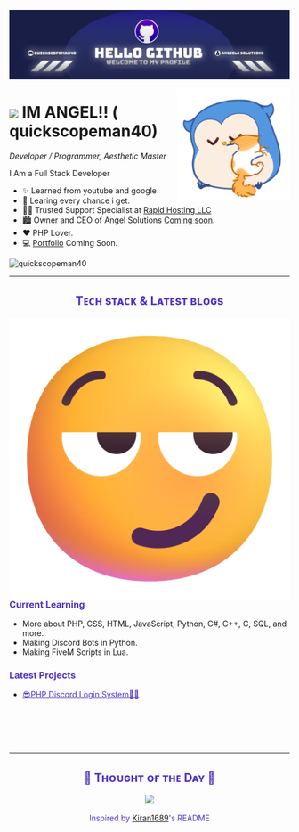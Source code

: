 <!--Banner-->
![quickscopeman40 Banner Image](./banner.png)

<!--Night Owl image-->
<div>
  <img align="right" width="40%" src="./owl.gif">
</div>

<!--Header Name-->
# <img src="https://static.vecteezy.com/system/resources/previews/020/522/258/non_2x/cool-face-with-pixel-glasses-emoji-free-png.png" width="30"/> IM ANGEL!! ( quickscopeman40) 
*Developer / Programmer, Aesthetic Master*
<br /> 

<!--Start Intro-->               
<p align="left">I Am a Full Stack Developer  </p>

- ✨ Learned from youtube and google
- 🌱 Learing every chance i get.
- 💁‍♂️ Trusted Support Specialist at [Rapid Hosting LLC](https://rapidhosting.cloud)
- 🏙 Owner and CEO of Angel Solutions [Coming soon](https://).
- ❤ PHP Lover.
- 💻 [Portfolio]() Coming Soon.
<!--End Intro-->

<!--Profile Count Badge-->
<p align="left">
  <img src="https://komarev.com/ghpvc/?username=quickscopeman40&label=Profile%20views&color=5032c7&style=for-the-badge&logo=star" alt="quickscopeman40" style="padding-right:20px;" />
</p>

---


<!--Languages and Tools Section-->       
<h2 align="center" style="color: #5032c7;">Tᴇᴄʜ sᴛᴀᴄᴋ & Lᴀᴛᴇsᴛ ʙʟᴏɢs</h2> 
<picture>
  <source media="(prefers-color-scheme: dark)" srcset="./emoji.png">
  <source media="(prefers-color-scheme: light)" srcset="./emoji.png">
  <img align="left" alt="GIF description" src="./emoji.png">
</picture>
<br />

<h3 align="left" style="color: #5032c7;">Current Learning</h3>
<ul align="left">
  <li>More about PHP, CSS, HTML, JavaScript, Python, C#, C++, C, SQL, and more.</li>
  <li>Making Discord Bots in Python.</li>
  <li>Making FiveM Scripts in Lua.</li>
</ul>
  
<h3 align="left" style="color: #5032c7;">Latest Projects</h3>
<ul align="left">
  <li><a href="https://comingsoon.com" style="color: #5032c7;">😎PHP Discord Login System🧑‍💻</a></li>
</ul>
<br />
<br />
<br />
<br />



<!--Github stats Table--> 

---

<!--Dynamic Quote card updates everyday at 12 PM--> 
<h2 align="center" style="color: #5032c7;">🌟 Tʜᴏᴜɢʜᴛ ᴏғ ᴛʜᴇ Dᴀʏ 🌟</h2>







<!--STARTS_HERE_QUOTE_CARD-->
<p align="center">
    <img src="https://readme-daily-quotes.vercel.app/api?author=Miguel%20de%20Cervantes&quote=To%20be%20prepared%20is%20half%20the%20victory.%20&theme=dark&bg_color=0a1328&author_color=ffeb95&accent_color=c56a90">
</p>
<!--ENDS_HERE_QUOTE_CARD-->



<p align="center" style="color: #5032c7;">Inspired by <a href="https://github.com/Kiran1689">Kiran1689</a>'s README</p>





<!--Contact Section--> 


<!--Buy me a coffee-->

